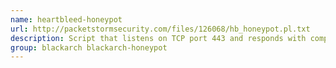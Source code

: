 ```yaml
---
name: heartbleed-honeypot
url: http://packetstormsecurity.com/files/126068/hb_honeypot.pl.txt
description: Script that listens on TCP port 443 and responds with completely bogus SSL heartbeat responses, unless it detects the start of a byte pattern similar to that used in Jared Stafford's URL : http://packetstormsecurity.
group: blackarch blackarch-honeypot
---
```

